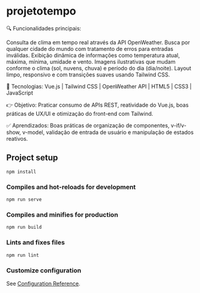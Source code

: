 # projetotempo

🔍 Funcionalidades principais:

Consulta de clima em tempo real através da API OpenWeather.
Busca por qualquer cidade do mundo com tratamento de erros para entradas inválidas.
Exibição dinâmica de informações como temperatura atual, máxima, mínima, umidade e vento.
Imagens ilustrativas que mudam conforme o clima (sol, nuvens, chuva) e período do dia (dia/noite).
Layout limpo, responsivo e com transições suaves usando Tailwind CSS.

🚀 Tecnologias:
Vue.js | Tailwind CSS | OpenWeather API | HTML5 | CSS3 | JavaScript

👉 Objetivo: Praticar consumo de APIs REST, reatividade do Vue.js, boas práticas de UX/UI e otimização do front-end com Tailwind.

✅ Aprendizados: Boas práticas de organização de componentes, v-if/v-show, v-model, validação de entrada de usuário e manipulação de estados reativos.

## Project setup
```
npm install
```

### Compiles and hot-reloads for development
```
npm run serve
```

### Compiles and minifies for production
```
npm run build
```

### Lints and fixes files
```
npm run lint
```

### Customize configuration
See [Configuration Reference](https://cli.vuejs.org/config/).
